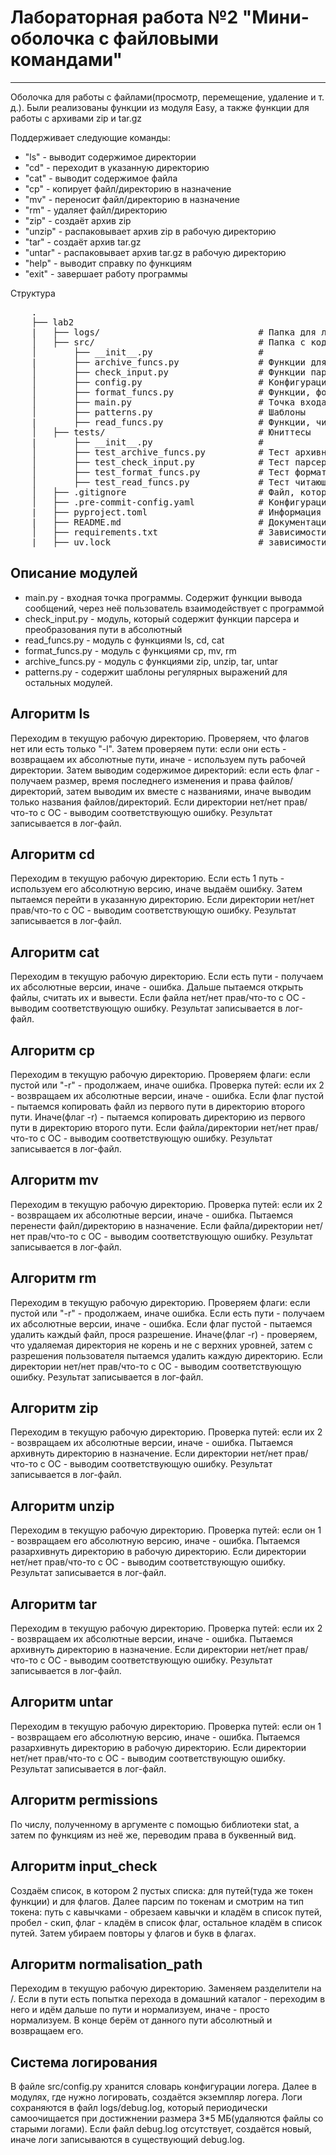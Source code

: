<h1> Лабораторная работа №2 "Мини-оболочка с файловыми командами" </h1>
<hr>
<p>Оболочка для работы с файлами(просмотр, перемещение, удаление и т. д.). Были реализованы функции из модуля Easy, а также функции для работы с архивами zip и tar.gz</p>

<p>Поддерживает следующие команды:</p>
<ul>
    <li>"ls" - выводит содержимое директории </li>
    <li>"cd" - переходит в указанную директорию </li>
    <li>"cat" - выводит содержимое файла </li>
    <li>"cp" - копирует файл/директорию в назначение </li>
    <li>"mv" - переносит файл/директорию в назначение </li>
    <li>"rm" - удаляет файл/директорию </li>
    <li>"zip" - создаёт архив zip </li>
    <li>"unzip" - распаковывает архив zip в рабочую директорию </li>
    <li>"tar" - создаёт архив tar.gz </li>
    <li>"untar" - распаковывает архив tar.gz в рабочую директорию </li>
    <li>"help" - выводит справку по функциям </li>
    <li>"exit" - завершает работу программы </li>
</ul>

<p2> Структура </p2>
<pre>
    .
    ├── lab2
    |   ├── logs/                              # Папка для логов
    │   ├── src/                               # Папка с кодом
    │       ├── __init__.py                    #
    |       ├── archive_funcs.py               # Функции для работы с архивами
    │       ├── check_input.py                 # Функции парсера и нормализации пути
    │       ├── config.py                      # Конфигурация для логера
    │       ├── format_funcs.py                # Функции, форматирующие файлы/каталоги(копирование, перемещение, удаление)
    │       ├── main.py                        # Точка входа
    │       ├── patterns.py                    # Шаблоны
    |       ├── read_funcs.py                  # Функции, читающие файлы/каталоги, а также функция перехода
    │   ├── tests/                             # Юниттесы
    |       ├── __init__.py                    #
    │       ├── test_archive_funcs.py          # Тест архивных функций
    │       ├── test_check_input.py            # Тест парсера и нормализации пути
    │       ├── test_format_funcs.py           # Тест форматирующих функций
    │       ├── test_read_funcs.py             # Тест читающих функций
    │   ├── .gitignore                         # Файл, который не даёт мусорить в гите
    │   ├── .pre-commit-config.yaml            # Конфигурация любимого pre-commit
    |   ├── pyproject.toml                     # Информация по проекту(для системы)
    |   ├── README.md                          # Документация
    │   ├── requirements.txt                   # Зависимости проекта
    |   ├── uv.lock                            # зависимости проекта
</pre>

<h2> Описание модулей </h2>
<ul>
     <li>main.py - входная точка программы. Содержит функции вывода сообщений, через неё пользователь взаимодействует с программой </li>
     <li>check_input.py - модуль, который содержит функции парсера и преобразования пути в абсолютный </li>
     <li>read_funcs.py - модуль с функциями ls, cd, cat </li>
     <li>format_funcs.py - модуль с функциями cp, mv, rm </li>
     <li>archive_funcs.py - модуль с функциями zip, unzip, tar, untar </li>
     <li>patterns.py - содержит шаблоны регулярных выражений для остальных модулей. </li>
</ul>

<h2> Алгоритм ls </h2>
    <p>Переходим в текущую рабочую директорию. Проверяем, что флагов нет или есть только "-l". Затем проверяем пути: если они есть - возвращаем их абсолютные пути, иначе - используем путь рабочей директории. Затем выводим содержимое директорий: если есть флаг - получаем размер, время последнего изменения и права файлов/директорий, затем выводим их вместе с названиями, иначе выводим только названия файлов/директорий. Если директории нет/нет прав/что-то с ОС - выводим соответствующую ошибку. Результат записывается в лог-файл.</p>

<h2> Алгоритм cd </h2>
    <p>Переходим в текущую рабочую директорию. Если есть 1 путь - используем его абсолютную версию, иначе выдаём ошибку. Затем пытаемся перейти в указанную директорию. Если директории нет/нет прав/что-то с ОС - выводим соответствующую ошибку. Результат записывается в лог-файл.</p>

<h2> Алгоритм cat </h2>
    <p>Переходим в текущую рабочую директорию. Если есть пути - получаем их абсолютные версии, иначе - ошибка. Дальше пытаемся открыть файлы, считать их и вывести. Если файла нет/нет прав/что-то с ОС - выводим соответствующую ошибку. Результат записывается в лог-файл.</p>

<h2> Алгоритм cp </h2>
    <p>Переходим в текущую рабочую директорию. Проверяем флаги: если пустой или "-r" - продолжаем, иначе ошибка. Проверка путей: если их 2 - возвращаем их абсолютные версии, иначе - ошибка. Если флаг пустой - пытаемся копировать файл из первого пути в директорию второго пути. Иначе(флаг -r) - пытаемся копировать директорию из первого пути в директорию второго пути. Если файла/директории нет/нет прав/что-то с ОС - выводим соответствующую ошибку. Результат записывается в лог-файл.</p>

<h2> Алгоритм mv </h2>
    <p>Переходим в текущую рабочую директорию. Проверка путей: если их 2 - возвращаем их абсолютные версии, иначе - ошибка. Пытаемся перенести файл/директорию в назначение. Если файла/директории нет/нет прав/что-то с ОС - выводим соответствующую ошибку. Результат записывается в лог-файл.</p>

<h2> Алгоритм rm </h2>
    <p>Переходим в текущую рабочую директорию. Проверяем флаги: если пустой или "-r" - продолжаем, иначе ошибка. Если есть пути - получаем их абсолютные версии, иначе - ошибка. Если флаг пустой - пытаемся удалить каждый файл, прося разрешение. Иначе(флаг -r) - проверяем, что удаляемая директория не корень и не с верхних уровней, затем с разрешения пользователя пытаемся удалить каждую директорию. Если директории нет/нет прав/что-то с ОС - выводим соответствующую ошибку. Результат записывается в лог-файл.</p>

<h2> Алгоритм zip </h2>
    <p>Переходим в текущую рабочую директорию. Проверка путей: если их 2 - возвращаем их абсолютные версии, иначе - ошибка. Пытаемся архивнуть директорию в назначение. Если директории нет/нет прав/что-то с ОС - выводим соответствующую ошибку. Результат записывается в лог-файл.</p>

<h2> Алгоритм unzip </h2>
    <p>Переходим в текущую рабочую директорию. Проверка путей: если он 1 - возвращаем его абсолютную версию, иначе - ошибка. Пытаемся разархивнуть директорию в рабочую директорию. Если директории нет/нет прав/что-то с ОС - выводим соответствующую ошибку. Результат записывается в лог-файл.</p>

<h2> Алгоритм tar </h2>
    <p>Переходим в текущую рабочую директорию. Проверка путей: если их 2 - возвращаем их абсолютные версии, иначе - ошибка. Пытаемся архивнуть директорию в назначение. Если директории нет/нет прав/что-то с ОС - выводим соответствующую ошибку. Результат записывается в лог-файл.</p>

<h2> Алгоритм untar </h2>
    <p>Переходим в текущую рабочую директорию. Проверка путей: если он 1 - возвращаем его абсолютную версию, иначе - ошибка. Пытаемся разархивнуть директорию в рабочую директорию. Если директории нет/нет прав/что-то с ОС - выводим соответствующую ошибку. Результат записывается в лог-файл.</p>

<h2> Алгоритм permissions </h2>
    <p>По числу, полученному в аргументе с помощью библиотеки stat, а затем по функциям из неё же, переводим права в буквенный вид.</p>

<h2> Алгоритм input_check </h2>
    <p>Создаём список, в котором 2 пустых списка: для путей(туда же токен функции) и для флагов. Далее парсим по токенам и смотрим на тип токена: путь с кавычками - обрезаем кавычки и кладём в список путей, пробел - скип, флаг - кладём в список флаг, остальное кладём в список путей. Затем убираем повторы у флагов и букв в флагах.</p>

<h2> Алгоритм normalisation_path </h2>
    <p>Переходим в текущую рабочую директорию. Заменяем разделители на /. Если в пути есть попытка перехода в домашний каталог - переходим в него и идём дальше по пути и нормализуем, иначе - просто нормализуем. В конце берём от данного пути абсолютный и возвращаем его.</p>

<h2> Система логирования </h2>
    <p>В файле src/config.py хранится словарь конфигурации логера. Далее в модулях, где нужно логировать, создаётся экземпляр логера. Логи сохраняются в файл logs/debug.log, который периодически самоочищается при достижнении размера 3*5 МБ(удаляются файлы со старыми логами). Если файл debug.log отсутствует, создаётся новый, иначе логи записываются в существующий debug.log.</p>
